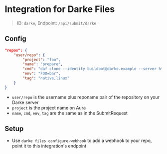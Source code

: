 # Integration for Darke Files

> ID: `darke`, Endpoint: `/api/submit/darke`

## Config

```json
"repos": {
    "user/repo": {
        "project": "foo",
        "name": "prepare",
        "cmd": "daf clone --identity buildbot@darke.example --server https://darke.example/user/repo && ./run.sh",
        "env": "FOO=bar",
        "tag": "native,linux"
    }
}
```

* `user/repo` is the username plus reponame pair of the repository on your Darke server
* `project` is the project name on Aura
* `name`, `cmd`, `env`, `tag` are the same as in the SubmitRequest

## Setup

* Use `darke files configure-webhook` to add a webhook to your repo, point it to this integration's endpoint
